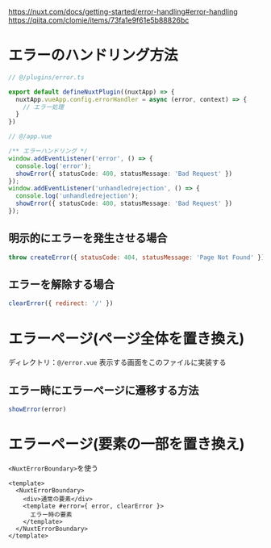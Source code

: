 https://nuxt.com/docs/getting-started/error-handling#error-handling
https://qiita.com/clomie/items/73fa1e9f61e5b88826bc

# エラーのハンドリング方法

```ts
// @/plugins/error.ts

export default defineNuxtPlugin((nuxtApp) => {
  nuxtApp.vueApp.config.errorHandler = async (error, context) => {
    // エラー処理
  }
})
```

```ts
// @/app.vue

/** エラーハンドリング */
window.addEventListener('error', () => {
  console.log('error');
  showError({ statusCode: 400, statusMessage: 'Bad Request' })
});
window.addEventListener('unhandledrejection', () => {
  console.log('unhandledrejection');
  showError({ statusCode: 400, statusMessage: 'Bad Request' })
});
```


## 明示的にエラーを発生させる場合

```js
throw createError({ statusCode: 404, statusMessage: 'Page Not Found' })
```

## エラーを解除する場合

```js
clearError({ redirect: '/' })
```



# エラーページ(ページ全体を置き換え)

ディレクトリ：`@/error.vue`
表示する画面をこのファイルに実装する

## エラー時にエラーページに遷移する方法

```js
showError(error)
```



# エラーページ(要素の一部を置き換え)

`<NuxtErrorBoundary>`を使う

```vue
<template>
  <NuxtErrorBoundary>
    <div>通常の要素</div>
    <template #error={ error, clearError }>
      エラー時の要素
    </template>
  </NuxtErrorBoundary>
</template>
```